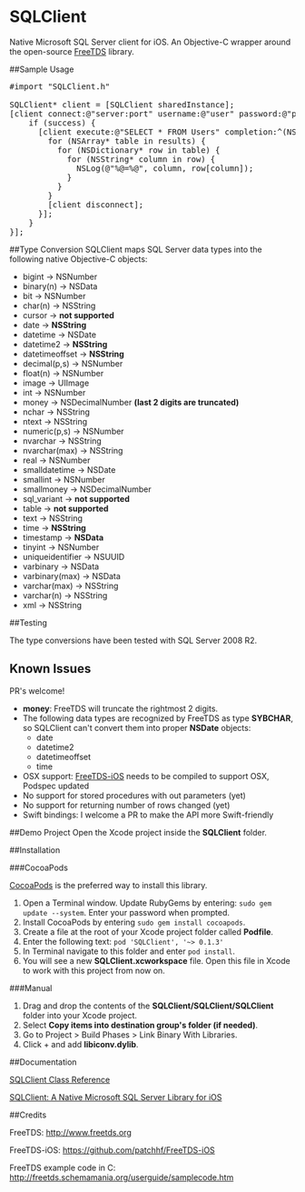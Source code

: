 SQLClient
=========

Native Microsoft SQL Server client for iOS. An Objective-C wrapper around the open-source [FreeTDS](https://github.com/FreeTDS/freetds/) library.

##Sample Usage

<pre>
&#35;import "SQLClient.h"

SQLClient* client = [SQLClient sharedInstance];
[client connect:@"server:port" username:@"user" password:@"pass" database:@"db" completion:^(BOOL success) {
    if (success) {
      [client execute:@"SELECT * FROM Users" completion:^(NSArray* results) {
        for (NSArray* table in results) {
          for (NSDictionary* row in table) {
            for (NSString* column in row) {
              NSLog(@"%@=%@", column, row[column]);
            }
          }
        }             
        [client disconnect];
      }];
    }
}];
</pre>

##Type Conversion
SQLClient maps SQL Server data types into the following native Objective-C objects:

* bigint → NSNumber
* binary(n) → NSData
* bit → NSNumber
* char(n) → NSString
* cursor → **not supported**
* date → **NSString**
* datetime → NSDate
* datetime2 → **NSString**
* datetimeoffset → **NSString**
* decimal(p,s) → NSNumber
* float(n) → NSNumber
* image → UIImage
* int → NSNumber
* money → NSDecimalNumber **(last 2 digits are truncated)**
* nchar → NSString
* ntext → NSString
* numeric(p,s) → NSNumber
* nvarchar → NSString
* nvarchar(max) → NSString
* real → NSNumber
* smalldatetime → NSDate
* smallint → NSNumber
* smallmoney → NSDecimalNumber
* sql_variant → **not supported**
* table → **not supported**
* text → NSString
* time → **NSString**
* timestamp → **NSData**
* tinyint → NSNumber
* uniqueidentifier → NSUUID
* varbinary → NSData
* varbinary(max) → NSData
* varchar(max) → NSString
* varchar(n) → NSString
* xml → NSString

##Testing

The type conversions have been tested with SQL Server 2008 R2.

## Known Issues
PR's welcome!

* **money**: FreeTDS will truncate the rightmost 2 digits.
* The following data types are recognized by FreeTDS as type **SYBCHAR**, so SQLClient can't convert them into proper **NSDate** objects: 
 	* date
	* datetime2
	* datetimeoffset
	* time
* OSX support: [FreeTDS-iOS](https://github.com/martinrybak/FreeTDS-iOS) needs to be compiled to support OSX, Podspec updated
* No support for stored procedures with out parameters (yet)
* No support for returning number of rows changed (yet)
* Swift bindings: I welcome a PR to make the API more Swift-friendly


##Demo Project
Open the Xcode project inside the **SQLClient** folder.


##Installation

###CocoaPods

<a href="http://cocoapods.org/?q=sqlclient">CocoaPods</a> is the preferred way to install this library.

1. Open a Terminal window. Update RubyGems by entering: `sudo gem update --system`. Enter your password when prompted.
2. Install CocoaPods by entering `sudo gem install cocoapods`.
3. Create a file at the root of your Xcode project folder called **Podfile**.
4. Enter the following text: `pod 'SQLClient', '~> 0.1.3'`
4. In Terminal navigate to this folder and enter `pod install`.
5. You will see a new **SQLClient.xcworkspace** file. Open this file in Xcode to work with this project from now on.

###Manual

1. Drag and drop the contents of the **SQLClient/SQLClient/SQLClient** folder into your Xcode project.
2. Select **Copy items into destination group's folder (if needed)**.
3. Go to Project > Build Phases > Link Binary With Libraries.
3. Click + and add **libiconv.dylib**.

##Documentation

<a href="http://htmlpreview.github.io/?https://raw.github.com/martinrybak/SQLClient/master/SQLClient/SQLClientDocs/html/index.html">SQLClient Class Reference</a>

<a href="http://wp.me/p3o7rD-cY">SQLClient: A Native Microsoft SQL Server Library for iOS</a>

##Credits

FreeTDS:
http://www.freetds.org

FreeTDS-iOS:
https://github.com/patchhf/FreeTDS-iOS

FreeTDS example code in C:
http://freetds.schemamania.org/userguide/samplecode.htm
